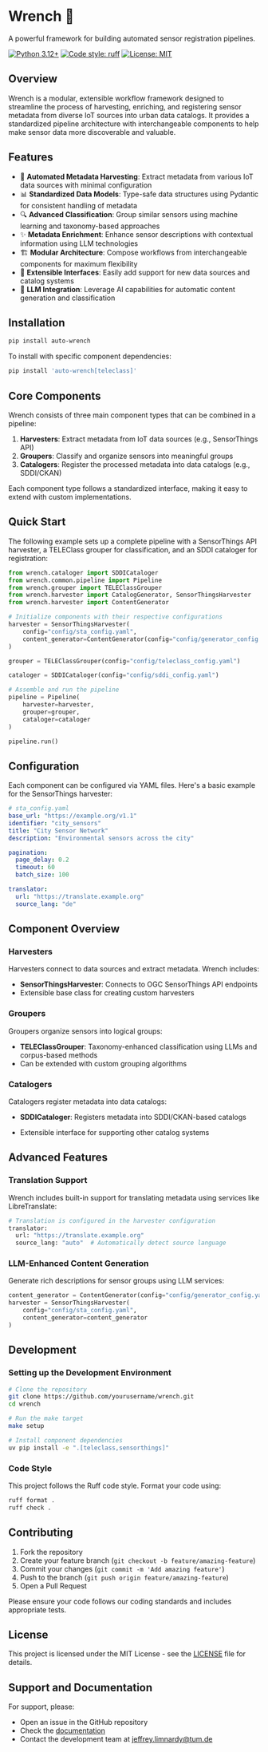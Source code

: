 # Wrench 🔧

A powerful framework for building automated sensor registration pipelines.

[![Python 3.12+](https://img.shields.io/badge/python-3.12+-blue.svg)](https://www.python.org/downloads/)
[![Code style: ruff](https://img.shields.io/badge/code%20style-ruff-FFEE8C.svg?logo=ruff)](https://docs.astral.sh/ruff/formatter/)
[![License: MIT](https://img.shields.io/badge/License-MIT-yellow.svg)](https://opensource.org/licenses/MIT)

## Overview

Wrench is a modular, extensible workflow framework designed to streamline the process of harvesting, enriching, and registering sensor metadata from diverse IoT sources into urban data catalogs. It provides a standardized pipeline architecture with interchangeable components to help make sensor data more discoverable and valuable.

## Features

- 🔄 **Automated Metadata Harvesting**: Extract metadata from various IoT data sources with minimal configuration
- 📊 **Standardized Data Models**: Type-safe data structures using Pydantic for consistent handling of metadata
- 🔍 **Advanced Classification**: Group similar sensors using machine learning and taxonomy-based approaches
- ✨ **Metadata Enrichment**: Enhance sensor descriptions with contextual information using LLM technologies
- 🏗️ **Modular Architecture**: Compose workflows from interchangeable components for maximum flexibility
- 🔌 **Extensible Interfaces**: Easily add support for new data sources and catalog systems
- 🤖 **LLM Integration**: Leverage AI capabilities for automatic content generation and classification

## Installation

```bash
pip install auto-wrench
```

To install with specific component dependencies:

```bash
pip install 'auto-wrench[teleclass]'
```

## Core Components

Wrench consists of three main component types that can be combined in a pipeline:

1. **Harvesters**: Extract metadata from IoT data sources (e.g., SensorThings API)
2. **Groupers**: Classify and organize sensors into meaningful groups
3. **Catalogers**: Register the processed metadata into data catalogs (e.g., SDDI/CKAN)


Each component type follows a standardized interface, making it easy to extend with custom implementations.

## Quick Start

The following example sets up a complete pipeline with a SensorThings API harvester, a TELEClass grouper for classification, and an SDDI cataloger for registration:

```python
from wrench.cataloger import SDDICataloger
from wrench.common.pipeline import Pipeline
from wrench.grouper import TELEClassGrouper
from wrench.harvester import CatalogGenerator, SensorThingsHarvester
from wrench.harvester import ContentGenerator

# Initialize components with their respective configurations
harvester = SensorThingsHarvester(
    config="config/sta_config.yaml",
    content_generator=ContentGenerator(config="config/generator_config.yaml")
)

grouper = TELEClassGrouper(config="config/teleclass_config.yaml")

cataloger = SDDICataloger(config="config/sddi_config.yaml")

# Assemble and run the pipeline
pipeline = Pipeline(
    harvester=harvester,
    grouper=grouper,
    cataloger=cataloger
)

pipeline.run()
```

## Configuration

Each component can be configured via YAML files. Here's a basic example for the SensorThings harvester:

```yaml
# sta_config.yaml
base_url: "https://example.org/v1.1"
identifier: "city_sensors"
title: "City Sensor Network"
description: "Environmental sensors across the city"

pagination:
  page_delay: 0.2
  timeout: 60
  batch_size: 100

translator:
  url: "https://translate.example.org"
  source_lang: "de"
```

## Component Overview

### Harvesters

Harvesters connect to data sources and extract metadata. Wrench includes:

- **SensorThingsHarvester**: Connects to OGC SensorThings API endpoints
- Extensible base class for creating custom harvesters

### Groupers

Groupers organize sensors into logical groups:

- **TELEClassGrouper**: Taxonomy-enhanced classification using LLMs and corpus-based methods
- Can be extended with custom grouping algorithms

### Catalogers

Catalogers register metadata into data catalogs:

- **SDDICataloger**: Registers metadata into SDDI/CKAN-based catalogs

- Extensible interface for supporting other catalog systems

## Advanced Features

### Translation Support

Wrench includes built-in support for translating metadata using services like LibreTranslate:

```python
# Translation is configured in the harvester configuration
translator:
  url: "https://translate.example.org"
  source_lang: "auto"  # Automatically detect source language
```

### LLM-Enhanced Content Generation

Generate rich descriptions for sensor groups using LLM services:

```python
content_generator = ContentGenerator(config="config/generator_config.yaml")
harvester = SensorThingsHarvester(
    config="config/sta_config.yaml",
    content_generator=content_generator
)
```

## Development

### Setting up the Development Environment

```bash
# Clone the repository
git clone https://github.com/yourusername/wrench.git
cd wrench

# Run the make target
make setup

# Install component dependencies
uv pip install -e ".[teleclass,sensorthings]"
```

### Code Style

This project follows the Ruff code style. Format your code using:

```bash
ruff format .
ruff check .
```

## Contributing

1. Fork the repository
2. Create your feature branch (`git checkout -b feature/amazing-feature`)
3. Commit your changes (`git commit -m 'Add amazing feature'`)
4. Push to the branch (`git push origin feature/amazing-feature`)
5. Open a Pull Request

Please ensure your code follows our coding standards and includes appropriate tests.

## License

This project is licensed under the MIT License - see the [LICENSE](LICENSE) file for details.

## Support and Documentation

For support, please:

- Open an issue in the GitHub repository
- Check the [documentation](docs/README.md)
- Contact the development team at [jeffrey.limnardy@tum.de](mailto:jeffrey.limnardy@tum.de)
